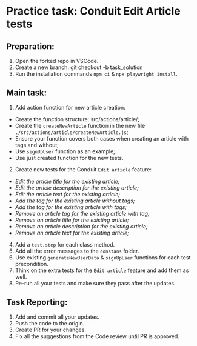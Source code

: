 # Practice task: Conduit Edit Article tests

## Preparation:
1. Open the forked repo in VSCode.
2. Create a new branch: git checkout -b task_solution
3. Run the installation commands `npm ci` & `npx playwright install`.

## Main task:
1. Add action function for new article creation:
- Create the function structure: src/actions/article/;
- Create the `createNewArticle` function in the new file `./src/actions/article/createNewArticle.js`;
- Ensure your function covers both cases when creating an article with tags and without;  
- Use `signUpUser` function as an example;
- Use just created function for the new tests.  
2. Create new tests for the Conduit `Edit article` feature:
- *Edit the article title for the existing article;*
- *Edit the article description for the existing article;*
- *Edit the article text for the existing article;*
- *Add the tag for the existing article without tags;* 
- *Add the tag for the existing article with tags;* 
- *Remove an article tag for the existing article with tag;*
- *Remove an article title for the existing article;*
- *Remove an article description for the existing article;*
- *Remove an article text for the existing article;*
4. Add a `test.step` for each class method. 
5. Add all the error messages to the `constans` folder.
6. Use existing `generateNewUserData` & `signUpUser` functions for each test precondition.
7. Think on the extra tests for the `Edit article` feature and add them as well.
8. Re-run all your tests and make sure they pass after the updates. 


## Task Reporting: 
1. Add and commit all your updates. 
2. Push the code to the origin.
3. Create PR for your changes. 
4. Fix all the suggestions from the Code review until PR is approved.  

